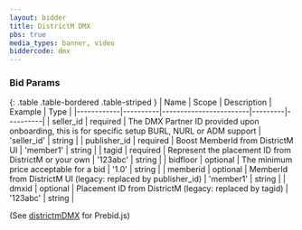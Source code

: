 ```yaml
---
layout: bidder
title: DistrictM DMX
pbs: true
media_types: banner, video
biddercode: dmx
---
```


### Bid Params

{: .table .table-bordered .table-striped }
| Name       | Scope    | Description            | Example | Type     |
|------------|----------|------------------------|---------|----------|
| seller_id | required | The DMX Partner ID provided upon onboarding, this is for specific setup BURL, NURL or ADM support | 'seller_id' | string |
| publisher_id | required | Boost MemberId from DistrictM UI | 'member1' | string |
| tagid | required | Represent the placement ID from DistrictM or your own  | '123abc' | string |
| bidfloor | optional | The minimum price acceptable for a bid | '1.0' | string |
| memberid | optional | MemberId from DistrictM UI (legacy: replaced by publisher_id) | 'member1' | string |
| dmxid | optional | Placement ID from DistrictM (legacy: replaced by tagid) | '123abc' | string |

(See [districtmDMX](/dev-docs/bidders.html#districtmDMX) for Prebid.js)
